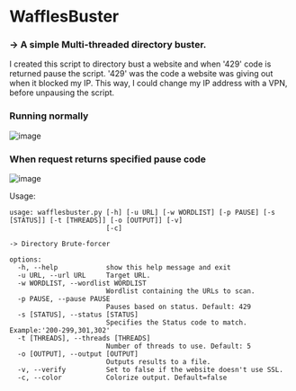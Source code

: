 # WafflesBuster
### -> A simple Multi-threaded directory buster. 

I created this script to directory bust a website and when '429' code is returned pause the script. '429' was the code a website was giving out when it blocked my IP.
This way, I could change my IP address with a VPN, before unpausing the script.

### Running normally
![image](https://github.com/WafflesExploit/WafflesBuster/assets/15943431/104f0e66-53a4-4811-b67a-ff760932892b)
### When request returns specified pause code
![image](https://github.com/WafflesExploit/WafflesBuster/assets/15943431/131aa7c8-a25f-4e63-865a-40405e1dd5d3)

Usage:
```
usage: wafflesbuster.py [-h] [-u URL] [-w WORDLIST] [-p PAUSE] [-s [STATUS]] [-t [THREADS]] [-o [OUTPUT]] [-v]
                        [-c]

-> Directory Brute-forcer

options:
  -h, --help            show this help message and exit
  -u URL, --url URL     Target URL.
  -w WORDLIST, --wordlist WORDLIST
                        Wordlist containing the URLs to scan.
  -p PAUSE, --pause PAUSE
                        Pauses based on status. Default: 429
  -s [STATUS], --status [STATUS]
                        Specifies the Status code to match. Example:'200-299,301,302'
  -t [THREADS], --threads [THREADS]
                        Number of threads to use. Default: 5
  -o [OUTPUT], --output [OUTPUT]
                        Outputs results to a file.
  -v, --verify          Set to false if the website doesn't use SSL.
  -c, --color           Colorize output. Default=false
                                                       
```
